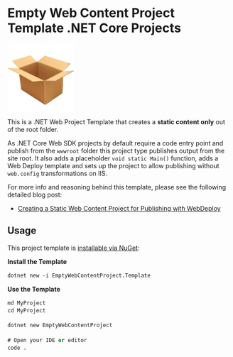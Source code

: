 # Empty Web Content Project Template .NET Core Projects
<img src="icon.png" width="150" />

This is a .NET Web Project Template that creates a **static content only** out of the root folder. 

As .NET Core Web SDK projects by default require a code entry point and publish from the `wwwroot` folder this project type publishes output from the site root. It also adds a placeholder `void static Main()` function, adds a Web Deploy template and sets up the project to allow publishing without `web.config` transformations on IIS.

For more info and reasoning behind this template, please see the following detailed blog post:

* [Creating a Static Web Content Project for Publishing with WebDeploy](https://weblog.west-wind.com/posts/2022/Mar/03/Creating-a-Static-Web-Content-Project-for-Publishing-WebDeploy)

## Usage
This project template is [installable via NuGet](https://www.nuget.org/packages?q=EmptyWebContentProject.Template):

**Install the Template**

```ps
dotnet new -i EmptyWebContentProject.Template
```

**Use the Template**

```ps
md MyProject
cd MyProject

dotnet new EmptyWebContentProject

# Open your IDE or editor
code . 
```